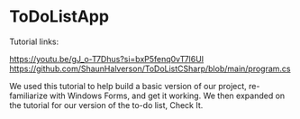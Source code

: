 # ToDoListApp

Tutorial links:

https://youtu.be/gJ_o-T7Dhus?si=bxP5fenq0vT7l6UI
https://github.com/ShaunHalverson/ToDoListCSharp/blob/main/program.cs

We used this tutorial to help build a basic version of our project, re-familiarize with Windows Forms, and get it working. We then expanded on the tutorial for our version of the to-do list, Check It.
